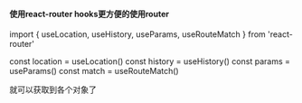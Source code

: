 #### 使用react-router hooks更方便的使用router

import { useLocation, useHistory, useParams, useRouteMatch } from 'react-router'

const location = useLocation()
const history = useHistory()
const params = useParams()
const match = useRouteMatch()

就可以获取到各个对象了